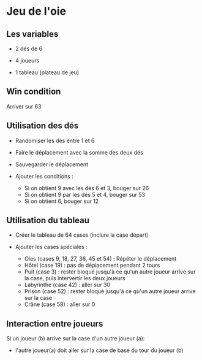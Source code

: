 # Jeu de l'oie

## Les variables

* 2 dés de 6

* 4 joueurs

* 1 tableau (plateau de jeu)

## Win condition

Arriver sur 63

## Utilisation des dés

* Randomiser les dés entre 1 et 6

* Faire le déplacement avec la somme des deux dés

* Sauvegarder le déplacement

* Ajouter les conditions :
    * Si on obtient 9 avec les dés 6 et 3, bouger sur 26
    * Si on obtient 9 par les dés 5 et 4, bouger sur 53
    * Si on obtient 6, bouger sur 12

## Utilisation du tableau

* Créer le tableau de 64 cases (inclure la case départ)

* Ajouter les cases spéciales :
    * Oies (cases 9, 18, 27, 36, 45 et 54) : Répéter le déplacement
    * Hôtel (case 19) : pas de déplacement pendant 2 tours
    * Puit (case 3) : rester bloqué jusqu'à ce qu'un autre joueur arrive sur la case, puis intervertir les deux joueurs
    * Labyrinthe (case 42) : aller sur 30
    * Prison (case 52) : rester bloqué jusqu'à ce qu'un autre joueur arrive sur la case
    * Crâne (case 58) : aller sur 0

## Interaction entre joueurs

Si un joueur (b) arrive sur la case d'un autre joueur (a):
* l'autre joueur(a) doit aller sur la case de base du tour du joueur (b)


